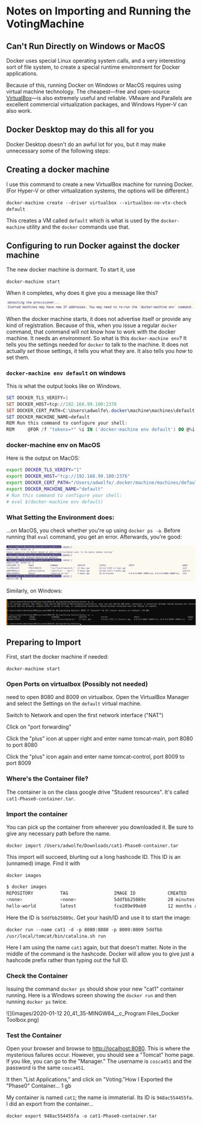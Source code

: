 # Notes on Importing and Running the VotingMachine

## Can't Run Directly on Windows or MacOS

Docker uses special Linux operating system calls, and a very interesting sort of file system, to create a special runtime environment for Docker applications.

Because of this, running Docker on Windows or MacOS requires using virtual machine technology.  The cheapest—free and open-source [VirtualBox](https://virtualbox.org)—is also extremely useful and reliable.  VMware and Parallels are excellent commercial virtualization packages, and Windows Hyper-V can also work.

## Docker Desktop may do this all for you

Docker Desktop doesn't do an awful lot for you, but it may make unnecessary some of the following steps:

## Creating a docker machine

I use this command to create a new VirtualBox machine for running Docker.  (For Hyper-V or other virtualization systems, the options will be different.)

`docker-machine create --driver virtualbox --virtualbox-no-vtx-check default`

This creates a VM called `default` which is what is used by the `docker-machine` utility and the `docker` commands use that.

## Configuring to run Docker against the docker machine

The new docker machine is dormant.  To start it, use

`docker-machine start`

When it completes, why does it give you a message like this?

![image-20200125162702574](images/image-20200125162702574.png)

When the docker machine starts, it does not advertise itself or provide any kind of registration.  Because of this, when you issue a regular `docker` command, that command will not know how to work with the docker machine.  It needs an *environment*.  So what is this `docker-machine env`?  It tells you the settings needed for `docker` to talk to the machine.  It does not actually *set* those settings, it tells you what they are.  It also tells you *how* to set them.

### `docker-machine env default` on windows

This is what the output looks like on Windows.

```powershell
SET DOCKER_TLS_VERIFY=1
SET DOCKER_HOST=tcp://192.168.99.100:2376
SET DOCKER_CERT_PATH=C:\Users\adwolfe\.docker\machine\machines\default
SET DOCKER_MACHINE_NAME=default
REM Run this command to configure your shell:
REM 	@FOR /f "tokens=*" %i IN ('docker-machine env default') DO @%i
```

### docker-machine env on MacOS

Here is the output on MacOS:

```bash
export DOCKER_TLS_VERIFY="1"
export DOCKER_HOST="tcp://192.168.99.100:2376"
export DOCKER_CERT_PATH="/Users/adwolfe/.docker/machine/machines/default"
export DOCKER_MACHINE_NAME="default"
# Run this command to configure your shell:
# eval $(docker-machine env default)
```

### What Setting the Environment does:

...on MacOS, you check whether you're up using `docker ps -a`. Before running that `eval` command, you get an error.  Afterwards, you're good:

![image-20200125162953524](images/image-20200125162953524.png)

Similarly, on Windows:

![image-20200125164326339](images/image-20200125164326339.png)

## Preparing to Import

First, start the docker machine if needed:

`docker-machine start`

### Open Ports on virtualbox (Possibly not needed)

need to open 8080 and 8009 on virtualbox.  Open the VirtualBox Manager and select the Settings on the `default` virtual machine.

Switch to Network and open the first network interface ("NAT")

Click on "port forwarding"

Click the "plus" icon at upper right and enter name tomcat-main, port 8080 to port 8080

Click the "plus" icon again and enter name tomcat-control, port 8009 to port 8009

### Where's the Container file?

The container is on the class google drive "Student resources".  It's called `cat1-Phase0-container.tar`.

### Import the container

You can pick up the container from wherever you downloaded it.  Be sure to give any necessary path before the name.

`docker import /Users/adwolfe/Downloads/cat1-Phase0-container.tar`

This import will succeed, blurting out a long hashcode ID.  This ID is an (unnamed) image.  Find it with 

`docker images`

```bash
$ docker images
REPOSITORY          TAG                 IMAGE ID            CREATED             SIZE
<none>              <none>              5ddfbb25089c        20 minutes ago      1GB
hello-world         latest              fce289e99eb9        12 months ago       1.84kB

```

Here the ID is `5ddfbb25089c`. Get your hash/ID and use it to start the image:

`docker run --name cat1 -d -p 8080:8080 -p 8009:8009 5ddfbb /usr/local/tomcat/bin/catalina.sh run`

Here I am using the name `cat1` again, but that doesn't matter.  Note in the middle of the command is the hashcode. Docker will allow you to give just a hashcode prefix rather than typing out the full ID.

### Check the Container

Issuing the command `docker ps` should show your new "cat1" container running.  Here is a Windows screen showing the `docker run` and then running `docker ps` twice.

![](images/2020-01-12 20_41_35-MINGW64__c_Program Files_Docker Toolbox.png)



### Test the Container

Open your browser and browse to [http://localhost:8080](http://localhost:8080).  This is where the mysterious failures occur. However, you should see a "Tomcat" home page. If you like, you can go to the "Manager." The username is `cosca451` and the password is the same `cosca451`.

It then "List Applications," and click on "Voting."How I Exported the "Phase0" Container... 1 gb

My container is named `cat1`; the name is immaterial.  Its ID is `948ac554455fa`.  I did an export from the container...

`docker export 948ac554455fa -o cat1-Phase0-container.tar`